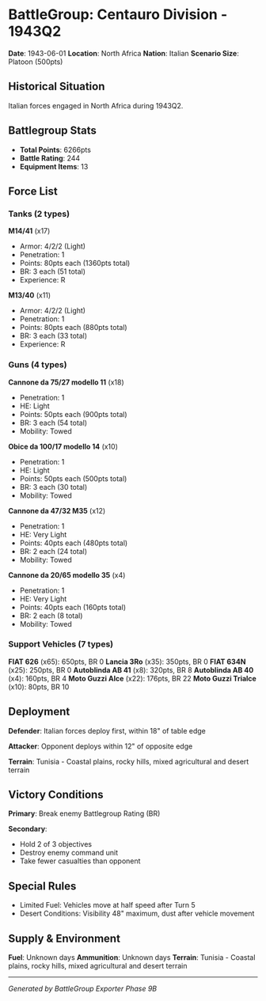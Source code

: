 # BattleGroup: Centauro Division - 1943Q2

**Date**: 1943-06-01
**Location**: North Africa
**Nation**: Italian
**Scenario Size**: Platoon (500pts)

## Historical Situation

Italian forces engaged in North Africa during 1943Q2.

## Battlegroup Stats

- **Total Points**: 6266pts
- **Battle Rating**: 244
- **Equipment Items**: 13

## Force List

### Tanks (2 types)

**M14/41** (x17)
- Armor: 4/2/2 (Light)
- Penetration: 1
- Points: 80pts each (1360pts total)
- BR: 3 each (51 total)
- Experience: R

**M13/40** (x11)
- Armor: 4/2/2 (Light)
- Penetration: 1
- Points: 80pts each (880pts total)
- BR: 3 each (33 total)
- Experience: R

### Guns (4 types)

**Cannone da 75/27 modello 11** (x18)
- Penetration: 1
- HE: Light
- Points: 50pts each (900pts total)
- BR: 3 each (54 total)
- Mobility: Towed

**Obice da 100/17 modello 14** (x10)
- Penetration: 1
- HE: Light
- Points: 50pts each (500pts total)
- BR: 3 each (30 total)
- Mobility: Towed

**Cannone da 47/32 M35** (x12)
- Penetration: 1
- HE: Very Light
- Points: 40pts each (480pts total)
- BR: 2 each (24 total)
- Mobility: Towed

**Cannone da 20/65 modello 35** (x4)
- Penetration: 1
- HE: Very Light
- Points: 40pts each (160pts total)
- BR: 2 each (8 total)
- Mobility: Towed

### Support Vehicles (7 types)

**FIAT 626** (x65): 650pts, BR 0
**Lancia 3Ro** (x35): 350pts, BR 0
**FIAT 634N** (x25): 250pts, BR 0
**Autoblinda AB 41** (x8): 320pts, BR 8
**Autoblinda AB 40** (x4): 160pts, BR 4
**Moto Guzzi Alce** (x22): 176pts, BR 22
**Moto Guzzi Trialce** (x10): 80pts, BR 10

## Deployment

**Defender**: Italian forces deploy first, within 18" of table edge

**Attacker**: Opponent deploys within 12" of opposite edge

**Terrain**: Tunisia - Coastal plains, rocky hills, mixed agricultural and desert terrain

## Victory Conditions

**Primary**: Break enemy Battlegroup Rating (BR)

**Secondary**:
- Hold 2 of 3 objectives
- Destroy enemy command unit
- Take fewer casualties than opponent

## Special Rules

- Limited Fuel: Vehicles move at half speed after Turn 5
- Desert Conditions: Visibility 48" maximum, dust after vehicle movement

## Supply & Environment

**Fuel**: Unknown days
**Ammunition**: Unknown days
**Terrain**: Tunisia - Coastal plains, rocky hills, mixed agricultural and desert terrain

---

*Generated by BattleGroup Exporter Phase 9B*
